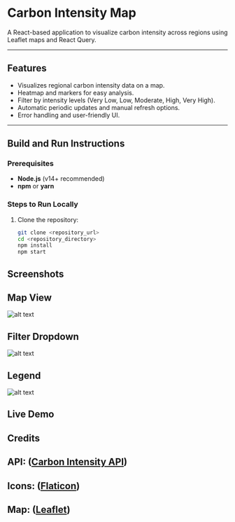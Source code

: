 # Carbon Intensity Map

A React-based application to visualize carbon intensity across regions using Leaflet maps and React Query.

---

## Features
- Visualizes regional carbon intensity data on a map.
- Heatmap and markers for easy analysis.
- Filter by intensity levels (Very Low, Low, Moderate, High, Very High).
- Automatic periodic updates and manual refresh options.
- Error handling and user-friendly UI.

---

## Build and Run Instructions

### Prerequisites
- **Node.js** (v14+ recommended)
- **npm** or **yarn**

### Steps to Run Locally
1. Clone the repository:
   ```bash
   git clone <repository_url>
   cd <repository_directory>
   npm install
   npm start

## Screenshots
## Map View
![alt text](image.png)

 ## Filter Dropdown
![alt text](image-1.png)

 ## Legend
![alt text](image-2.png)

 ## Live Demo

 ## Credits

  ## API: ([Carbon Intensity API](https://carbon-intensity.github.io/api-definitions/#get-regional-regionid-regionid))
  ## Icons: ([Flaticon](https://www.flaticon.com/))
  ## Map: ([Leaflet](https://leafletjs.com/))